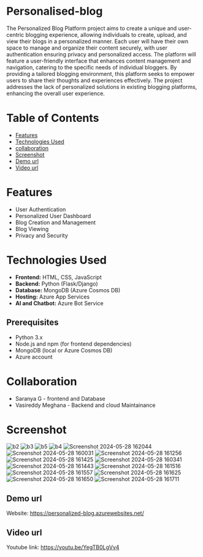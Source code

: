 # Personalised-blog
The Personalized Blog Platform project aims to create a unique and user-centric blogging experience, allowing individuals to create, upload, and view their blogs in a personalized manner. Each user will have their own space to manage and organize their content securely, with user authentication ensuring privacy and personalized access. 
The platform will feature a user-friendly interface that enhances content management and navigation, catering to the specific needs of individual bloggers. By providing a tailored blogging environment, this platform seeks to empower users to share their thoughts and experiences effectively. The project addresses the lack of personalized solutions in existing blogging platforms, enhancing the overall user experience.

# Table of Contents

* [Features](#features)
* [Technologies Used](#technologies-used)
* [collaboration](#collaboration)
* [Screenshot](#screenshot)
* [Demo url](#demo-url)
* [Video url](#video-url)


# Features
- User Authentication
- Personalized User Dashboard
- Blog Creation and Management
- Blog Viewing
- Privacy and Security

# Technologies Used
* **Frontend:** HTML, CSS, JavaScript
* **Backend:** Python (Flask/Django)
* **Database:** MongoDB (Azure Cosmos DB)
* **Hosting:** Azure App Services
* **AI and Chatbot:** Azure Bot Service

## Prerequisites
* Python 3.x
* Node.js and npm (for frontend dependencies)
* MongoDB (local or Azure Cosmos DB)
* Azure account

# Collaboration
* Saranya G - frontend and Database
* Vasireddy Meghana - Backend and cloud Maintainance

# Screenshot
![b2](https://github.com/saranyagajendran/Personalised-blog/assets/149940778/cc4f67ba-a5ca-41f3-82d5-77def59697fa)
![b3](https://github.com/saranyagajendran/Personalised-blog/assets/149940778/c1bf4b75-621b-4931-ac2c-1fb908599280)
![b5](https://github.com/saranyagajendran/Personalised-blog/assets/149940778/32766c68-4acb-4502-abde-fc952873e9f1)
![b4](https://github.com/saranyagajendran/Personalised-blog/assets/149940778/317452d4-1351-4118-9233-67ad5498f968)
![Screenshot 2024-05-28 162044](https://github.com/saranyagajendran/Personalised-blog/assets/149940778/bb8b9005-e508-4274-95d3-e2980a140797)
![Screenshot 2024-05-28 160031](https://github.com/saranyagajendran/Personalised-blog/assets/149940778/fa1daa56-40b1-4743-b1a8-582a38fb549a)
![Screenshot 2024-05-28 161256](https://github.com/saranyagajendran/Personalised-blog/assets/149940778/c099868a-1eea-446e-b198-67a79207c1bc)
![Screenshot 2024-05-28 161425](https://github.com/saranyagajendran/Personalised-blog/assets/149940778/d40710cf-bf48-49df-a73a-2de4a8dc773a)
![Screenshot 2024-05-28 160341](https://github.com/saranyagajendran/Personalised-blog/assets/149940778/ae7d49ec-e383-4738-8b91-d2b71eab2481)
![Screenshot 2024-05-28 161443](https://github.com/saranyagajendran/Personalised-blog/assets/149940778/4a17a3dd-0e0f-4887-aa66-cb8e897252b3)
![Screenshot 2024-05-28 161516](https://github.com/saranyagajendran/Personalised-blog/assets/149940778/420b3d2f-b5c6-4e55-83b3-2da2d57e3334)
![Screenshot 2024-05-28 161557](https://github.com/saranyagajendran/Personalised-blog/assets/149940778/9e86dd26-1657-4189-954c-58fc81b95a5b)
![Screenshot 2024-05-28 161625](https://github.com/saranyagajendran/Personalised-blog/assets/149940778/90a82235-0787-4842-8055-b8ff574f6add)
![Screenshot 2024-05-28 161650](https://github.com/saranyagajendran/Personalised-blog/assets/149940778/85850b2c-8b31-4da0-bd71-45d703c4e419)
![Screenshot 2024-05-28 161711](https://github.com/saranyagajendran/Personalised-blog/assets/149940778/7369dac4-6882-4b67-8245-812d9181ce01)

## Demo url
Website: https://personalized-blog.azurewebsites.net/

## Video url
Youtube link: https://youtu.be/YegTB0LgVv4
